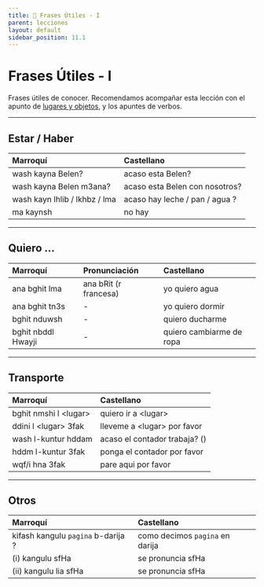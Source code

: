 ```yaml
---
title: 📖 Frases Útiles - I
parent: lecciones
layout: default
sidebar_position: 11.1
---
```


# Frases Útiles - I

Frases útiles de conocer. Recomendamos acompañar esta lección con el apunto de [lugares y objetos](../vocabulario/lugares-objetos), y los apuntes de verbos.

---

## Estar / Haber

| Marroquí                      | Castellano                     |
|:------------------------------|:-------------------------------|
| wash kayna Belen?             | acaso esta Belen?              |
| wash kayna Belen m3ana?       | acaso esta Belen con nosotros? |
| wash kayn lhlib / lkhbz / lma | acaso hay leche / pan / agua ? |
| ma kaynsh                     | no hay                         |

---

## Quiero ...

| Marroquí           | Pronunciación         | Castellano               |
|:-------------------|:----------------------|:-------------------------|
| ana bghit lma      | ana bRit (r francesa) | yo quiero agua           |
| ana bghit tn3s     | -                     | yo quiero dormir         |
| bghit nduwsh       | -                     | quiero ducharme          |
| bghit nbddl Hwayji | -                     | quiero cambiarme de ropa |

---

## Transporte

| Marroquí               | Castellano                    |
|:-----------------------|:------------------------------|
| bghit nmshi l \<lugar> | quiero ir a \<lugar>          |
| ddini l \<lugar> 3fak  | lleveme a \<lugar> por favor  |
| wash l-kuntur hddam    | acaso el contador trabaja? () |
| hddm l-kuntur 3fak     | ponga el contador por favor   |
| wqf/i hna 3fak         | pare aqui por favor           |

---

## Otros

| Marroquí                           | Castellano                      |
|:-----------------------------------|:--------------------------------|
| kifash kangulu `pagina` b-darija ? | como decimos `pagina` en darija |
| (i) kangulu sfHa                   | se pronuncia sfHa               |
| (ii) kangulu lia sfHa              | se pronuncia sfHa               |
